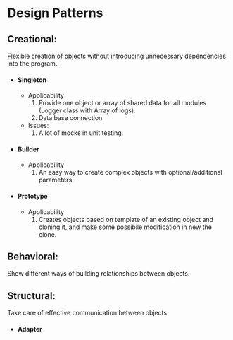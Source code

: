 # Design Patterns

## Creational:

Flexible creation of objects without introducing unnecessary dependencies into the program.

- #### Singleton

  - Applicability
    1. Provide one object or array of shared data for all modules (Logger class with Array of logs).
    2. Data base connection
  - Issues:
    1. A lot of mocks in unit testing.

- #### Builder

  - Applicability
    1. An easy way to create complex objects with optional/additional parameters.

- #### Prototype
  - Applicability
    1. Creates objects based on template of an existing object and cloning it, and make some possibile modification in new the clone.

## Behavioral:

Show different ways of building relationships between objects.

## Structural:

Take care of effective communication between objects.

- #### Adapter

